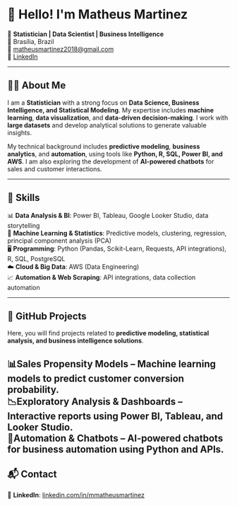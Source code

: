 # 👋 Hello! I'm Matheus Martinez  

🎯 **Statistician | Data Scientist | Business Intelligence**  
📍 Brasília, Brazil  
📧 matheusmartinez2018@gmail.com  
🔗 [LinkedIn](https://www.linkedin.com/in/mmatheusmartinez/)  

---

## 🧑‍💻 About Me  

I am a **Statistician** with a strong focus on **Data Science, Business Intelligence, and Statistical Modeling**. My expertise includes **machine learning**, **data visualization**, and **data-driven decision-making**. I work with **large datasets** and develop analytical solutions to generate valuable insights.  

My technical background includes **predictive modeling**, **business analytics**, and **automation**, using tools like **Python, R, SQL, Power BI, and AWS**. I am also exploring the development of **AI-powered chatbots** for sales and customer interactions.  

---

## 🚀 Skills  

📊 **Data Analysis & BI**: Power BI, Tableau, Google Looker Studio, data storytelling  
🧠 **Machine Learning & Statistics**: Predictive models, clustering, regression, principal component analysis (PCA)  
🖥️ **Programming**: Python (Pandas, Scikit-Learn, Requests, API integrations), R, SQL, PostgreSQL  
☁️ **Cloud & Big Data**: AWS (Data Engineering)  
📈 **Automation & Web Scraping**: API integrations, data collection automation  

---

## 📂 GitHub Projects  

Here, you will find projects related to **predictive modeling, statistical analysis, and business intelligence solutions**.  

📊**Sales Propensity Models** – Machine learning models to predict customer conversion probability.  
📉**Exploratory Analysis & Dashboards** – Interactive reports using Power BI, Tableau, and Looker Studio.  
🤖**Automation & Chatbots** – AI-powered chatbots for business automation using Python and APIs.  
---

## 📬 Contact  
🔗 **LinkedIn**: [linkedin.com/in/mmatheusmartinez](https://www.linkedin.com/in/mmatheusmartinez/)  

